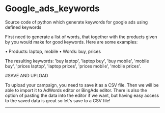 # Google_ads_keywords
Source code of python which generate keywords for google ads using defined keywords

First need to generate a list of words, that together with the products given by you would make for good keywords. Here are some 
examples:
   
   • Products: laptop, mobile 
    • Words: buy, prices 
    
    
The resulting keywords: 'buy laptop', 'laptop buy', 'buy mobile', 'mobile buy', 'prices laptop', 'laptop prices', 'prices mobile', 'mobile prices'.

#SAVE AND UPLOAD

To upload your campaign, you need to save it as a CSV file. Then we will be able to import it to AdWords editor or BingAds editor. There is also the option of pasting the data into the editor if we want, but having easy access to the saved data is great so let's save to a CSV file!

-----------------------------------------------------------------------------------------------------------------------------------

